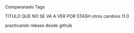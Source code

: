 Comparanado Tags

TITULO QUE NO SE VA A VER POR STASH
otros cambios 11.0

practicando rebase desde github